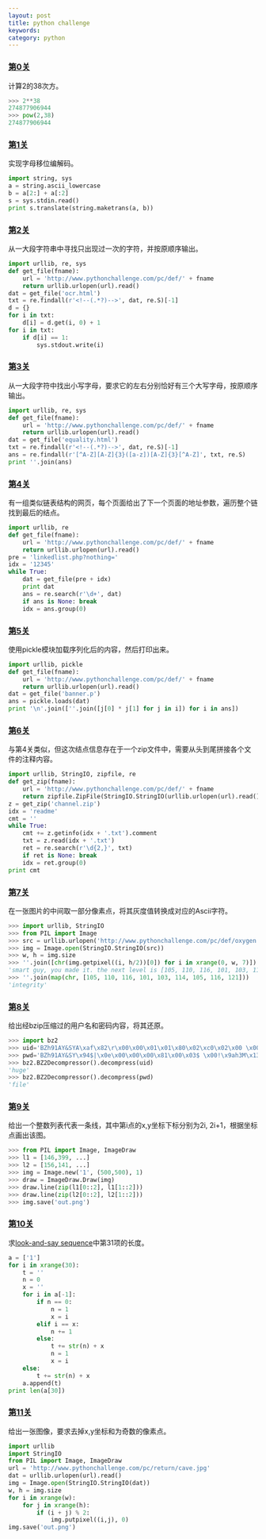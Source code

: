 ```yaml
---
layout: post
title: python challenge
keywords:
category: python
---
```


### [第0关](http://www.pythonchallenge.com/pc/def/0.html)

计算2的38次方。

```python
>>> 2**38
274877906944
>>> pow(2,38)
274877906944
```

### [第1关](http://www.pythonchallenge.com/pc/def/map.html)

实现字母移位编解码。

```python
import string, sys
a = string.ascii_lowercase
b = a[2:] + a[:2]
s = sys.stdin.read()
print s.translate(string.maketrans(a, b))
```

### [第2关](http://www.pythonchallenge.com/pc/def/ocr.html)

从一大段字符串中寻找只出现过一次的字符，并按原顺序输出。

```python
import urllib, re, sys
def get_file(fname):
    url = 'http://www.pythonchallenge.com/pc/def/' + fname
    return urllib.urlopen(url).read()
dat = get_file('ocr.html')
txt = re.findall(r'<!--(.*?)-->', dat, re.S)[-1]
d = {}
for i in txt:
    d[i] = d.get(i, 0) + 1
for i in txt:
    if d[i] == 1:
        sys.stdout.write(i)
```

### [第3关](http://www.pythonchallenge.com/pc/def/equality.html)

从一大段字符中找出小写字母，要求它的左右分别恰好有三个大写字母，按原顺序输出。

```python
import urllib, re, sys
def get_file(fname):
    url = 'http://www.pythonchallenge.com/pc/def/' + fname
    return urllib.urlopen(url).read()
dat = get_file('equality.html')
txt = re.findall(r'<!--(.*?)-->', dat, re.S)[-1]
ans = re.findall(r'[^A-Z][A-Z]{3}([a-z])[A-Z]{3}[^A-Z]', txt, re.S)
print ''.join(ans)
```

### [第4关](http://www.pythonchallenge.com/pc/def/linkedlist.php)

有一组类似链表结构的网页，每个页面给出了下一个页面的地址参数，遍历整个链找到最后的结点。

```python
import urllib, re
def get_file(fname):
    url = 'http://www.pythonchallenge.com/pc/def/' + fname
    return urllib.urlopen(url).read()
pre = 'linkedlist.php?nothing='
idx = '12345'
while True:
    dat = get_file(pre + idx)
    print dat
    ans = re.search(r'\d+', dat)
    if ans is None: break
    idx = ans.group(0)
```

### [第5关](http://www.pythonchallenge.com/pc/def/peak.html)

使用pickle模块加载序列化后的内容，然后打印出来。

```python
import urllib, pickle
def get_file(fname):
    url = 'http://www.pythonchallenge.com/pc/def/' + fname
    return urllib.urlopen(url).read()
dat = get_file('banner.p')
ans = pickle.loads(dat)
print '\n'.join([''.join([j[0] * j[1] for j in i]) for i in ans])
```

### [第6关](http://www.pythonchallenge.com/pc/def/channel.html)

与第4关类似，但这次结点信息存在于一个zip文件中，需要从头到尾拼接各个文件的注释内容。

```python
import urllib, StringIO, zipfile, re
def get_zip(fname):
    url = 'http://www.pythonchallenge.com/pc/def/' + fname
    return zipfile.ZipFile(StringIO.StringIO(urllib.urlopen(url).read()))
z = get_zip('channel.zip')
idx = 'readme'
cmt = ''
while True:
    cmt += z.getinfo(idx + '.txt').comment
    txt = z.read(idx + '.txt')
    ret = re.search(r'\d{2,}', txt)
    if ret is None: break
    idx = ret.group(0)
print cmt
```

### [第7关](http://www.pythonchallenge.com/pc/def/oxygen.html)

在一张图片的中间取一部分像素点，将其灰度值转换成对应的Ascii字符。

```python
>>> import urllib, StringIO
>>> from PIL import Image
>>> src = urllib.urlopen('http://www.pythonchallenge.com/pc/def/oxygen.png').read()
>>> img = Image.open(StringIO.StringIO(src))
>>> w, h = img.size
>>> ''.join([chr(img.getpixel((i, h/2))[0]) for i in xrange(0, w, 7)])
'smart guy, you made it. the next level is [105, 110, 116, 101, 103, 114, 105, 116, 121]pe_'
>>> ''.join(map(chr, [105, 110, 116, 101, 103, 114, 105, 116, 121]))
'integrity'
```

### [第8关](http://www.pythonchallenge.com/pc/def/integrity.html)

给出经bzip压缩过的用户名和密码内容，将其还原。

```python
>>> import bz2
>>> uid='BZh91AY&SYA\xaf\x82\r\x00\x00\x01\x01\x80\x02\xc0\x02\x00 \x00!\x9ah3M\x07<]\xc9\x14\xe1BA\x06\xbe\x084'
>>> pwd='BZh91AY&SY\x94$|\x0e\x00\x00\x00\x81\x00\x03$ \x00!\x9ah3M\x13<]\xc9\x14\xe1BBP\x91\xf08'
>>> bz2.BZ2Decompressor().decompress(uid)
'huge'
>>> bz2.BZ2Decompressor().decompress(pwd)
'file'
```

### [第9关](http://www.pythonchallenge.com/pc/return/good.html)

给出一个整数列表代表一条线，其中第i点的x,y坐标下标分别为2i, 2i+1，根据坐标点画出该图。

```python
>>> from PIL import Image, ImageDraw
>>> l1 = [146,399, ...]
>>> l2 = [156,141, ...]
>>> img = Image.new('1', (500,500), 1)
>>> draw = ImageDraw.Draw(img)
>>> draw.line(zip(l1[0::2], l1[1::2]))
>>> draw.line(zip(l2[0::2], l2[1::2]))
>>> img.save('out.png')
```

### [第10关](http://www.pythonchallenge.com/pc/return/bull.html)

求[look-and-say sequence](https://en.wikipedia.org/wiki/Look-and-say_sequence)中第31项的长度。

```python
a = ['1']
for i in xrange(30):
    t = ''
    n = 0
    x = ''
    for i in a[-1]:
        if n == 0:
            n = 1
            x = i
        elif i == x:
            n += 1
        else:
            t += str(n) + x
            n = 1
            x = i
    else:
        t += str(n) + x
    a.append(t)
print len(a[30])
```

### [第11关](http://www.pythonchallenge.com/pc/return/5808.html)

给出一张图像，要求去掉x,y坐标和为奇数的像素点。

```python
import urllib
import StringIO
from PIL import Image, ImageDraw
url = 'http://www.pythonchallenge.com/pc/return/cave.jpg'
dat = urllib.urlopen(url).read()
img = Image.open(StringIO.StringIO(dat))
w, h = img.size
for i in xrange(w):
    for j in xrange(h):
        if (i + j) % 2:
            img.putpixel((i,j), 0)
img.save('out.png')
```
